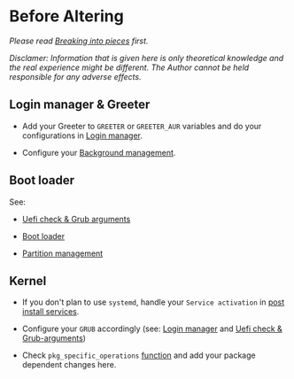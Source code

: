 # Before Altering

*Please read [Breaking into pieces](https://github.com/The-Plottwist/Arch-setup/blob/main/Breaking-into-pieces.md) first.*

*Disclamer: Information that is given here is only theoretical knowledge and the real experience might be different. The Author cannot be held responsible for any adverse effects.*

## Login manager & Greeter

- Add your Greeter to `GREETER` or `GREETER_AUR` variables and do your configurations in [Login manager](https://github.com/The-Plottwist/Arch-setup/blob/main/Breaking-into-pieces.md#login-manager).

- Configure your [Background management](https://github.com/The-Plottwist/Arch-setup/blob/main/Breaking-into-pieces.md#arrange-backgrounds).

## Boot loader

See:

- [Uefi check & Grub arguments](https://github.com/The-Plottwist/Arch-setup/blob/main/Breaking-into-pieces.md#uefi-check--grub-arguments)

- [Boot loader](https://github.com/The-Plottwist/Arch-setup/blob/main/Breaking-into-pieces.md#boot-loader)

- [Partition management](https://github.com/The-Plottwist/Arch-setup/blob/main/Breaking-into-pieces.md#partitioning#partition-management)

## Kernel

- If you don't plan to use `systemd`, handle your `Service activation` in [post install services](https://github.com/The-Plottwist/Arch-setup/blob/main/Breaking-into-pieces.md#services-1).

- Configure your `GRUB` accordingly (see: [Login manager](https://github.com/The-Plottwist/Arch-setup/blob/main/Breaking-into-pieces.md#login-manager) and [Uefi check & Grub-arguments](https://github.com/The-Plottwist/Arch-setup/blob/main/Breaking-into-pieces.md#uefi-check--grub-arguments))

- Check `pkg_specific_operations` [function](https://github.com/The-Plottwist/Arch-setup/blob/main/Breaking-into-pieces.md#pkg_specific_operations) and add your package dependent changes here.
